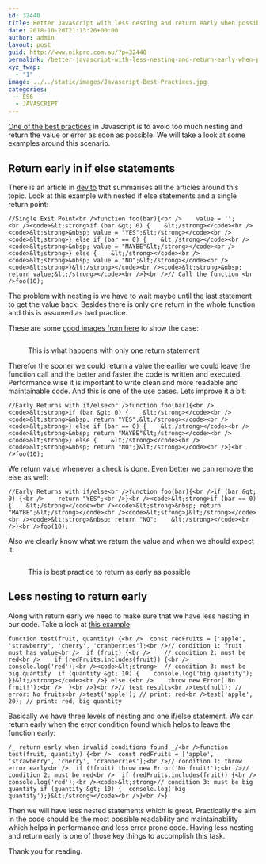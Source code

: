 ```yaml
---
id: 32440
title: Better Javascript with less nesting and return early when possible
date: 2018-10-20T21:13:26+00:00
author: admin
layout: post
guid: http://www.nikpro.com.au/?p=32440
permalink: /better-javascript-with-less-nesting-and-return-early-when-possible/
xyz_twap:
  - "1"
image: ../../static/images/Javascript-Best-Practices.jpg
categories:
  - ES6
  - JAVASCRIPT
---
```

[One of the best practices](http://www.nikpro.com.au/how-arrow-functions-fixed-this-keyword-problem-in-es6/) in Javascript is to avoid too much nesting and return the value or error as soon as possible. We will take a look at some examples around this scenario.

## Return early in if else statements

There is an article in <a href="https://dev.to/jenniferlynparsons/early-returns-in-javascript-5hfb" target="_blank" rel="noreferrer noopener">dev.to</a>&nbsp;that summarises all the articles around this topic. Look at this example with nested if else statements and a single return point:

```//Single Exit Point<br />function foo(bar){<br />    value = '';            <br /><code>&lt;strong>if (bar &gt; 0) {    &lt;/strong></code><br /><code>&lt;strong>&nbsp; value = "YES";&lt;/strong></code><br /><code>&lt;strong>} else if (bar == 0) {    &lt;/strong></code><br /><code>&lt;strong>&nbsp; value = "MAYBE"&lt;/strong></code><br /><code>&lt;strong>} else {    &lt;/strong></code><br /><code>&lt;strong>&nbsp; value = "NO";&lt;/strong></code><br /><code>&lt;strong>}&lt;/strong></code><br /><code>&lt;strong>&nbsp; return value;&lt;/strong></code><br />}<br />// Call the function <br />foo(10);```

The problem with nesting is we have to wait maybe until the last statement to get the value back. Besides there is only one return in the whole function and this is assumed as bad practice. 

These are some <a href="http://lecterror.com/articles/view/code-formatting-and-readability" target="_blank" rel="noreferrer noopener">good images from here</a> to show the case:<figure class="wp-block-image">

<img src="http://www.nikpro.com.aubadcode.png" alt="" class="wp-image-32441" srcset="http://testgatsby.localbadcode.png 717w, http://testgatsby.localbadcode-300x118.png 300w" sizes="(max-width: 717px) 100vw, 717px" /> <figcaption>This is what happens with only one return statement</figcaption></figure> 

Therefor the sooner we could return a value the earlier we could leave the function call and the better and faster the code is written and executed. Performance wise it is important to write clean and more readable and maintainable code. And this is one of the use cases. Lets improve it a bit:

```//Early Returns with if/else<br />function foo(bar){<br /><code>&lt;strong>if (bar &gt; 0) {    &lt;/strong></code><br /><code>&lt;strong>&nbsp; return "YES";&lt;/strong></code><br /><code>&lt;strong>} else if (bar == 0) {    &lt;/strong></code><br /><code>&lt;strong>&nbsp; return "MAYBE"&lt;/strong></code><br /><code>&lt;strong>} else {    &lt;/strong></code><br /><code>&lt;strong>&nbsp; return "NO";}&lt;/strong></code><br />}<br />foo(10);```

We return value whenever a check is done. Even better we can remove the else as well:

```//Early Returns with if/else<br />function foo(bar){<br />if (bar &gt; 0) {<br />    return "YES";<br />}<br /><code>&lt;strong>if (bar == 0) {    &lt;/strong></code><br /><code>&lt;strong>&nbsp; return "MAYBE";&lt;/strong></code><br /><code>&lt;strong>}&lt;/strong></code><br /><code>&lt;strong>&nbsp; return "NO";    &lt;/strong></code><br />}<br />foo(10);```

Also we clearly know what we return the value and when we should expect it:<figure class="wp-block-image">

<img src="http://www.nikpro.com.augoodcode.png" alt="" class="wp-image-32442" srcset="http://testgatsby.localgoodcode.png 356w, http://testgatsby.localgoodcode-207x300.png 207w" sizes="(max-width: 356px) 100vw, 356px" /> <figcaption>This is best practice to return as early as possible</figcaption></figure> 

## Less nesting to return early

Along with return early we need to make sure that we have less nesting in our code. Take a look at <a href="https://scotch.io/bar-talk/5-tips-to-write-better-conditionals-in-javascript#toc-2-less-nesting-return-early" target="_blank" rel="noreferrer noopener">this example</a>:

```function test(fruit, quantity) {<br />  const redFruits = ['apple', 'strawberry', 'cherry', 'cranberries'];<br />// condition 1: fruit must has value<br />  if (fruit) {<br />    // condition 2: must be red<br />    if (redFruits.includes(fruit)) {<br />      console.log('red');<br /><code>&lt;strong>  // condition 3: must be big quantity  if (quantity &gt; 10) {    console.log('big quantity');  }}&lt;/strong></code><br />} else {<br />    throw new Error('No fruit!');<br />  }<br />}<br />// test results<br />test(null); // error: No fruits<br />test('apple'); // print: red<br />test('apple', 20); // print: red, big quantity```

Basically we have three levels of nesting and one if/else statement. We can return early when the error condition found which helps to leave the function early:

```/_ return early when invalid conditions found _/<br />function test(fruit, quantity) {<br />  const redFruits = ['apple', 'strawberry', 'cherry', 'cranberries'];<br />// condition 1: throw error early<br />  if (!fruit) throw new Error('No fruit!');<br />// condition 2: must be red<br />  if (redFruits.includes(fruit)) {<br />    console.log('red');<br /><code>&lt;strong>// condition 3: must be big quantity if (quantity &gt; 10) {  console.log('big quantity');}&lt;/strong></code><br />}<br />}```

Then we will have less nested statements which is great. Practically the aim in the code should be the most possible readability and maintainability which helps in performance and less error prone code. Having less nesting and return early is one of those key things to accomplish this task.

Thank you for reading.